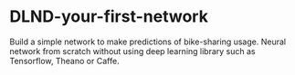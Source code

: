 # DLND-your-first-network
Build a simple network to make predictions of bike-sharing usage.
Neural network from scratch without using deep learning library such as Tensorflow, Theano or Caffe.
